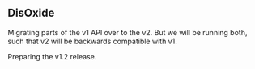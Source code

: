 ## DisOxide

Migrating parts of the v1 API over to the v2.
But we will be running both, such that v2 will be backwards compatible with v1.

Preparing the v1.2 release.